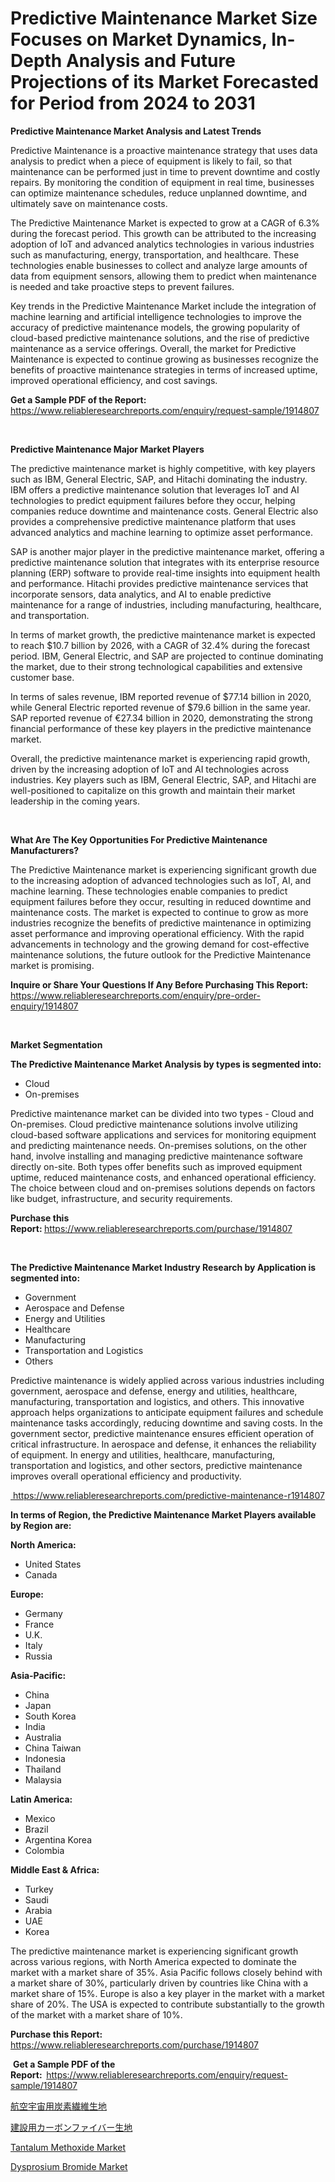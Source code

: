 <p><h1>Predictive Maintenance Market Size Focuses on Market Dynamics, In-Depth Analysis and Future Projections of its Market Forecasted for Period from 2024 to 2031</h1></p><p><strong>Predictive Maintenance Market Analysis and Latest Trends</strong></p>
<p><p>Predictive Maintenance is a proactive maintenance strategy that uses data analysis to predict when a piece of equipment is likely to fail, so that maintenance can be performed just in time to prevent downtime and costly repairs. By monitoring the condition of equipment in real time, businesses can optimize maintenance schedules, reduce unplanned downtime, and ultimately save on maintenance costs.</p><p>The Predictive Maintenance Market is expected to grow at a CAGR of 6.3% during the forecast period. This growth can be attributed to the increasing adoption of IoT and advanced analytics technologies in various industries such as manufacturing, energy, transportation, and healthcare. These technologies enable businesses to collect and analyze large amounts of data from equipment sensors, allowing them to predict when maintenance is needed and take proactive steps to prevent failures.</p><p>Key trends in the Predictive Maintenance Market include the integration of machine learning and artificial intelligence technologies to improve the accuracy of predictive maintenance models, the growing popularity of cloud-based predictive maintenance solutions, and the rise of predictive maintenance as a service offerings. Overall, the market for Predictive Maintenance is expected to continue growing as businesses recognize the benefits of proactive maintenance strategies in terms of increased uptime, improved operational efficiency, and cost savings.</p></p>
<p><strong>Get a Sample PDF of the Report:&nbsp;</strong> <a href="https://www.reliableresearchreports.com/enquiry/request-sample/1914807">https://www.reliableresearchreports.com/enquiry/request-sample/1914807</a></p>
<p>&nbsp;</p>
<p><strong>Predictive Maintenance Major Market Players</strong></p>
<p><p>The predictive maintenance market is highly competitive, with key players such as IBM, General Electric, SAP, and Hitachi dominating the industry. IBM offers a predictive maintenance solution that leverages IoT and AI technologies to predict equipment failures before they occur, helping companies reduce downtime and maintenance costs. General Electric also provides a comprehensive predictive maintenance platform that uses advanced analytics and machine learning to optimize asset performance.</p><p>SAP is another major player in the predictive maintenance market, offering a predictive maintenance solution that integrates with its enterprise resource planning (ERP) software to provide real-time insights into equipment health and performance. Hitachi provides predictive maintenance services that incorporate sensors, data analytics, and AI to enable predictive maintenance for a range of industries, including manufacturing, healthcare, and transportation.</p><p>In terms of market growth, the predictive maintenance market is expected to reach $10.7 billion by 2026, with a CAGR of 32.4% during the forecast period. IBM, General Electric, and SAP are projected to continue dominating the market, due to their strong technological capabilities and extensive customer base.</p><p>In terms of sales revenue, IBM reported revenue of $77.14 billion in 2020, while General Electric reported revenue of $79.6 billion in the same year. SAP reported revenue of €27.34 billion in 2020, demonstrating the strong financial performance of these key players in the predictive maintenance market.</p><p>Overall, the predictive maintenance market is experiencing rapid growth, driven by the increasing adoption of IoT and AI technologies across industries. Key players such as IBM, General Electric, SAP, and Hitachi are well-positioned to capitalize on this growth and maintain their market leadership in the coming years.</p></p>
<p>&nbsp;</p>
<p><strong>What Are The Key Opportunities For Predictive Maintenance Manufacturers?</strong></p>
<p><p>The Predictive Maintenance market is experiencing significant growth due to the increasing adoption of advanced technologies such as IoT, AI, and machine learning. These technologies enable companies to predict equipment failures before they occur, resulting in reduced downtime and maintenance costs. The market is expected to continue to grow as more industries recognize the benefits of predictive maintenance in optimizing asset performance and improving operational efficiency. With the rapid advancements in technology and the growing demand for cost-effective maintenance solutions, the future outlook for the Predictive Maintenance market is promising.</p></p>
<p><strong>Inquire or Share Your Questions If Any Before Purchasing This Report:</strong> <a href="https://www.reliableresearchreports.com/enquiry/pre-order-enquiry/1914807">https://www.reliableresearchreports.com/enquiry/pre-order-enquiry/1914807</a></p>
<p>&nbsp;</p>
<p><strong>Market Segmentation</strong></p>
<p><strong>The Predictive Maintenance Market Analysis by types is segmented into:</strong></p>
<p><ul><li>Cloud</li><li>On-premises</li></ul></p>
<p><p>Predictive maintenance market can be divided into two types - Cloud and On-premises. Cloud predictive maintenance solutions involve utilizing cloud-based software applications and services for monitoring equipment and predicting maintenance needs. On-premises solutions, on the other hand, involve installing and managing predictive maintenance software directly on-site. Both types offer benefits such as improved equipment uptime, reduced maintenance costs, and enhanced operational efficiency. The choice between cloud and on-premises solutions depends on factors like budget, infrastructure, and security requirements.</p></p>
<p><strong>Purchase this Report:&nbsp;</strong><a href="https://www.reliableresearchreports.com/purchase/1914807">https://www.reliableresearchreports.com/purchase/1914807</a></p>
<p>&nbsp;</p>
<p><strong>The Predictive Maintenance Market Industry Research by Application is segmented into:</strong></p>
<p><ul><li>Government</li><li>Aerospace and Defense</li><li>Energy and Utilities</li><li>Healthcare</li><li>Manufacturing</li><li>Transportation and Logistics</li><li>Others</li></ul></p>
<p><p>Predictive maintenance is widely applied across various industries including government, aerospace and defense, energy and utilities, healthcare, manufacturing, transportation and logistics, and others. This innovative approach helps organizations to anticipate equipment failures and schedule maintenance tasks accordingly, reducing downtime and saving costs. In the government sector, predictive maintenance ensures efficient operation of critical infrastructure. In aerospace and defense, it enhances the reliability of equipment. In energy and utilities, healthcare, manufacturing, transportation and logistics, and other sectors, predictive maintenance improves overall operational efficiency and productivity.</p></p>
<p><a href="https://www.reliableresearchreports.com/predictive-maintenance-r1914807">&nbsp;https://www.reliableresearchreports.com/predictive-maintenance-r1914807</a></p>
<p><strong>In terms of Region, the Predictive Maintenance Market Players available by Region are:</strong></p>
<p>
    <p> <strong> North America: </strong>
        <ul>
            <li>United States</li>
            <li>Canada</li>
        </ul>
        </p> 
    <p> <strong> Europe: </strong>
        <ul>
            <li>Germany</li>
            <li>France</li>
            <li>U.K.</li>
            <li>Italy</li>
            <li>Russia</li>
        </ul>
        </p> 
    <p> <strong> Asia-Pacific: </strong>
        <ul>
            <li>China</li>
            <li>Japan</li>
            <li>South Korea</li>
            <li>India</li>
            <li>Australia</li>
            <li>China Taiwan</li>
            <li>Indonesia</li>
            <li>Thailand</li>
            <li>Malaysia</li>
        </ul>
        </p> 
    <p> <strong> Latin America: </strong>
        <ul>
            <li>Mexico</li>
            <li>Brazil</li>
            <li>Argentina Korea</li>
            <li>Colombia</li>
        </ul>
        </p> 
    <p> <strong> Middle East & Africa: </strong>
        <ul>
            <li>Turkey</li>
            <li>Saudi</li>
            <li>Arabia</li>
            <li>UAE</li>
            <li>Korea</li>
        </ul>
    </p>
    </p>
<p><p>The predictive maintenance market is experiencing significant growth across various regions, with North America expected to dominate the market with a market share of 35%. Asia Pacific follows closely behind with a market share of 30%, particularly driven by countries like China with a market share of 15%. Europe is also a key player in the market with a market share of 20%. The USA is expected to contribute substantially to the growth of the market with a market share of 10%.</p></p>
<p><strong>Purchase this Report: </strong><a href="https://www.reliableresearchreports.com/purchase/1914807">https://www.reliableresearchreports.com/purchase/1914807</a></p>
<p>&nbsp;<strong>Get a Sample PDF of the Report:&nbsp;&nbsp;</strong><a href="https://www.reliableresearchreports.com/enquiry/request-sample/1914807">https://www.reliableresearchreports.com/enquiry/request-sample/1914807</a></p>
<p><strong></strong></p>
<p><p><a href="https://github.com/AdellaPrice2023/Market-Research-Report-List-2/blob/main/7955363180638.md">航空宇宙用炭素繊維生地</a></p><p><a href="https://github.com/AbigaleHuel/Market-Research-Report-List-1/blob/main/9019522180639.md">建設用カーボンファイバー生地</a></p><p><a href="https://github.com/AKSHATREPORTPRIME/Market-Research-Report-List-5/blob/main/tantalum-methoxide-market.md">Tantalum Methoxide Market</a></p><p><a href="https://github.com/indrystar/Market-Research-Report-List-4/blob/main/dysprosium-bromide-market.md">Dysprosium Bromide Market</a></p></p>